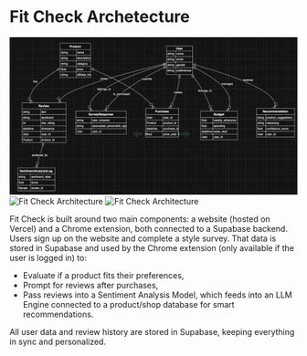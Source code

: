 # Fit Check Archetecture

![Fit Check Architecture](./entity_diagram.png)
![Fit Check Architecture](./sequence_diagram.png_diagram.png)
![Fit Check Architecture](./system_architecture.png_diagram.png)

Fit Check is built around two main components: a website (hosted on Vercel) and a Chrome extension, both connected to a Supabase backend.
Users sign up on the website and complete a style survey. That data is stored in Supabase and used by the Chrome extension (only available if the user is logged in) to:

- Evaluate if a product fits their preferences,
- Prompt for reviews after purchases,
- Pass reviews into a Sentiment Analysis Model, which feeds into an LLM Engine connected to a product/shop database for smart recommendations.

All user data and review history are stored in Supabase, keeping everything in sync and personalized.
